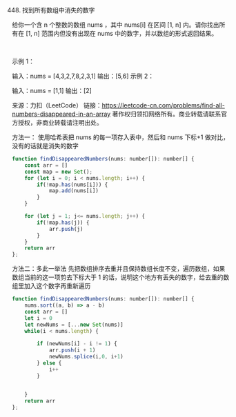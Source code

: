 448. 找到所有数组中消失的数字

给你一个含 n 个整数的数组 nums ，其中 nums[i] 在区间 [1, n] 内。请你找出所有在 [1, n] 范围内但没有出现在 nums 中的数字，并以数组的形式返回结果。

 

示例 1：

输入：nums = [4,3,2,7,8,2,3,1]
输出：[5,6]
示例 2：

输入：nums = [1,1]
输出：[2]


来源：力扣（LeetCode）
链接：https://leetcode-cn.com/problems/find-all-numbers-disappeared-in-an-array
著作权归领扣网络所有。商业转载请联系官方授权，非商业转载请注明出处。

方法一：
使用哈希表把 nums 的每一项存入表中，然后和 nums 下标+1 做对比，没有的话就是消失的数字

```js
function findDisappearedNumbers(nums: number[]): number[] {
    const arr = []
    const map = new Set();
    for (let i = 0; i < nums.length; i++) {
        if(!map.has(nums[i])) {
            map.add(nums[i])
        }
    }

    for (let j = 1; j<= nums.length; j++) {
        if(!map.has(j)) {
            arr.push(j)
        }
    }
    return arr
};
```

方法二：多此一举法
先把数组排序去重并且保持数组长度不变，遍历数组，如果数组当前的这一项剪去下标大于 1 的话，说明这个地方有丢失的数字，给去重的数组里加入这个数字再重新遍历

```js
function findDisappearedNumbers(nums: number[]): number[] {
    nums.sort((a, b) => a - b)
    const arr = []
    let i = 0
    let newNums = [...new Set(nums)]
    while(i < nums.length) {
        
        if (newNums[i] - i != 1) {
            arr.push(i + 1)
            newNums.splice(i,0, i+1)
        } else {
            i++
        }

        
    }
    return arr
};
```